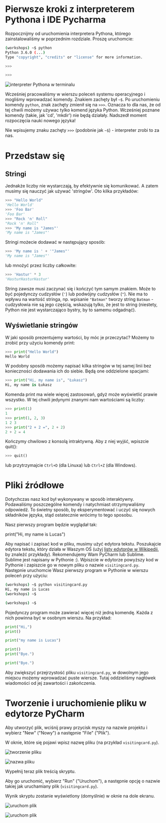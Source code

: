 Pierwsze kroki z interpreterem Pythona i IDE Pycharma
=====================================================

Rozpocznijmy od uruchomienia interpretera Pythona, którego
zainstalowaliśmy w poprzednim rozdziale. Proszę uruchomcie:

```bash
(workshops) ~$ python
Python 3.6.0 (...)
Type "copyright", "credits" or "license" for more information.

>>>

>>>

```

![interpreter Pythona w terminalu](images/terminal_python.png)

Wcześniej pracowaliśmy w wierszu poleceń systemu operacyjnego i mogliśmy
wprowadzać komendy. Znakiem zachęty był `~$`. Po uruchomieniu komendy `python`, 
znak zachęty zmienił się na `>>>`. Oznacza to dla nas, że od tej chwili możemy
używac tylko komend języka Python. Wcześniej poznane komendy (takie, jak
'cd', 'mkdir') nie będą działały. Nadszedł moment rozpoczęcia nauki
nowego języka!

Nie wpisujemy znaku zachęty `>>>` (podobnie jak `~$`) - interpreter zrobi to za nas.

Przedstaw się
=============

Stringi
-------

Jednakże liczby nie wystarczają, by efektywnie się komunikować. A zatem
musimy się nauczyć jak używać 'stringów'. Oto kilka przykładów:

```python
>>> "Hello World" 
'Hello World' 
>>> 'Foo Bar' 
'Foo Bar' 
>>> "Rock 'n' Roll" 
"Rock 'n' Roll" 
>>> 'My name is "James"' 
'My name is "James"'
```

Stringi możecie dodawać w następujący sposób:

```python
>>> 'My name is ' + '"James"' 
'My name is "James"'
```

lub mnożyć przez liczby całkowite:

```python
>>> 'Hastur' * 3 
'HasturHasturHastur'
```

String zawsze musi zaczynać się i kończyć tym samym znakiem. Może to być 
pojedynczy cudzysłów (`'`) lub podwójny cudzysłów (`"`). Nie ma to wpływu na
wartość stringa, np. wpisanie `"Batman"` tworzy string `Batman` -
cudzysłowia nie są jego częścią, wskazują tylko, że jest to string 
(niestety, Python nie jest wystarczająco bystry, by to samemu odgadnąć).

Wyświetlanie stringów
---------------------

W jaki sposób prezentujemy wartości, by móc je przeczytać? Możemy to zrobić
przy użyciu komendy print:

```python
>>> print("Hello World") 
Hello World
```

W podobny sposób możemy napisać kilka stringów w tej samej linii bez
konieczności dodawania ich do siebie. Będą one oddzielone spacjami:

```python
>>> print("Hi, my name is", "Łukasz") 
Hi, my name is Łukasz
```

Komenda print ma wiele więcej zastosowań, gdyż może wyświetlić prawie
wszystko. W tej chwili jedynymi znanymi nam wartościami są liczby:

```python
>>> print(1)
1 
>>> print(1, 2, 3) 
1 2 3
>>> print("2 + 2 =", 2 + 2) 
2 + 2 = 4
```

Kończymy chwilowo z konsolą intraktywną. Aby z niej wyjść, wpiszcie
quit():

```python
>>> quit()
```

lub przytrzymajcie `Ctrl+D` (dla Linuxa) lub `Ctrl+Z` (dla Windows).

Pliki źródłowe
==============

Dotychczas nasz kod był wykonywany w sposób interaktywny. Podawaliśmy 
poszczególne komendy i natychmiast otrzymywaliśmy odpowiedź. To świetny sposób,
by eksperymentować i uczyć się nowych składników języka, stąd ostatecznie
wrócimy to tego sposobu.

Nasz pierwszy program będzie wyglądał tak:

print("Hi, my name is Lucas")

Aby napisać i zapisać kod w pliku, musimy użyć edytora tekstu. Poszukajcie
edytora tekstu, który działa w Waszym OS (użyj [listy edytorów w 
Wikipedii](http://en.wikipedia.org/wiki/List_of_text_editors), by znaleźć przykłady).
Rekomendujemy Wam PyCharm lub Sublime. Sublime jest
napisany w Pythonie :). Wpiszcie w edytorze powyższy kod w Pythonie i zapiszcie
go w nowym pliku o nazwie `visitingcard.py`. Następnie uruchomcie Wasz 
pierwszy program w Pythonie w wierszu poleceń przy użyciu:

```bash
(workshops) ~$ python visitingcard.py
Hi, my name is Lucas
(workshops) ~$

(workshops) ~$

```

Pojedynczy program może zawierać więcej niż jedną komendę. Każda z nich
powinna być w osobnym wierszu. Na przykład:

```python
print("Hi,")
print()

print("my name is Lucas")

print()
print("Bye.")

print("Bye.")
```

Aby zwiększyć przejrzystość pliku `visitingcard.py`, w dowolnym jego
miejscu możemy wprowadzać puste wiersze. Tutaj oddzieliśmy nagłówek
wiadomości od jej zawartości i zakończenia.

Tworzenie i uruchomienie pliku w edytorze PyCharm
================================

Aby utworzyć plik, wciśnij prawy przycisk myszy na nazwie projektu i wybierz "New" ("Nowy") a następnie "File" ("Plik").

W oknie, które się pojawi wpisz nazwę pliku (na przykład `visitingcard.py`).

![tworzenie pliku](images/pycharm_new_file_project.png)

![nazwa pliku](images/pycharm_new_file_name.png)

Wypełnij teraz plik treścią skryptu.

Aby go uruchomić, wybierz "Run" ("Uruchom"), a następnie opcję o nazwie takiej jak uruchamiany plik (`visitingcard.py`).

Wynik skryptu zostanie wyświetlony (domyślnie) w oknie na dole ekranu.

![uruchom plik](images/pycharm_run_file.png)

![uruchom plik](images/pycharm_run_result.png)
